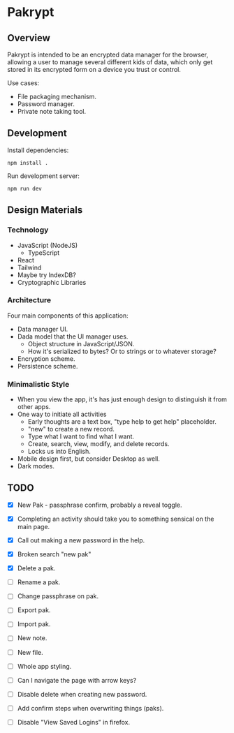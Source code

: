 # Pakrypt

## Overview

Pakrypt is intended to be an encrypted data manager for the browser, allowing a user to manage several different kids of data, which only get stored in its encrypted form on a device you trust or control.

Use cases:

* File packaging mechanism.
* Password manager.
* Private note taking tool.

## Development

Install dependencies:

```
npm install .
```

Run development server:

```
npm run dev
```

## Design Materials

### Technology

* JavaScript (NodeJS)
  - TypeScript
* React
* Tailwind
* Maybe try IndexDB?
* Cryptographic Libraries

### Architecture

Four main components of this application:

* Data manager UI.
* Dada model that the UI manager uses.
  - Object structure in JavaScript/JSON.
  - How it's serialized to bytes? Or to strings or to whatever storage?
* Encryption scheme.
* Persistence scheme.

### Minimalistic Style

* When you view the app, it's has just enough design to distinguish it from other apps.
* One way to initiate all activities
  - Early thoughts are a text box, "type help to get help" placeholder.
  - "new" to create a new record.
  - Type what I want to find what I want.
  - Create, search, view, modify, and delete records.
  - Locks us into English.
* Mobile design first, but consider Desktop as well.
* Dark modes.

## TODO

* [x] New Pak - passphrase confirm, probably a reveal toggle.
* [x] Completing an activity should take you to something sensical on the main page.
* [x] Call out making a new password in the help.
* [x] Broken search "new pak"
* [x] Delete a pak.
* [ ] Rename a pak.
* [ ] Change passphrase on pak.
* [ ] Export pak.
* [ ] Import pak.
* [ ] New note.
* [ ] New file.
* [ ] Whole app styling.
* [ ] Can I navigate the page with arrow keys?
* [ ] Disable delete when creating new password.
* [ ] Add confirm steps when overwriting things (paks).

* [ ] Disable "View Saved Logins" in firefox.
